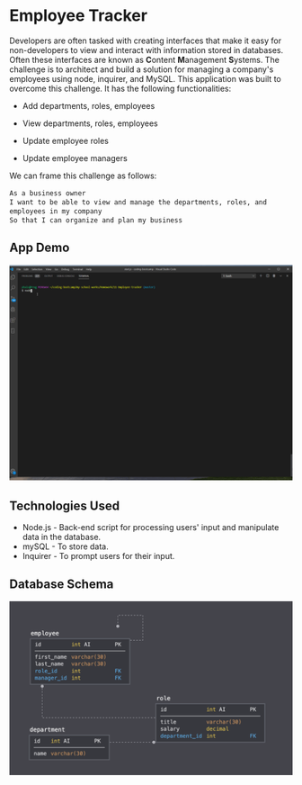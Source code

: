 # Employee Tracker

Developers are often tasked with creating interfaces that make it easy for non-developers to view and interact with information stored in databases. Often these interfaces are known as **C**ontent **M**anagement **S**ystems. The challenge is to architect and build a solution for managing a company's employees using node, inquirer, and MySQL.
This application was built to overcome this challenge. It has the following functionalities:

  * Add departments, roles, employees

  * View departments, roles, employees

  * Update employee roles

  * Update employee managers

We can frame this challenge as follows:

```
As a business owner
I want to be able to view and manage the departments, roles, and employees in my company
So that I can organize and plan my business
```

## App Demo

![Alt text](./Assets/images/employee-tracker.gif?raw=true "App Demo")

## Technologies Used

* Node.js   - Back-end script for processing users' input and manipulate data in the database.
* mySQL     - To store data.
* Inquirer  - To prompt users for their input.

## Database Schema

![Alt text](./Assets/images/schema.png?raw=true "Database Schema Diagram")




